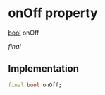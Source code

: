 


# onOff property






[bool](https://api.flutter.dev/flutter/dart-core/bool-class.html) onOff
  
_final_






## Implementation

```dart
final bool onOff;


```







